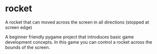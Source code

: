 # rocket
A rocket that can moved across the screen in all directions (stopped at screen edge)

A beginner friendly pygame project that introduces basic game development concepts. In this game you can control a rocket across the bounds of the screen.
